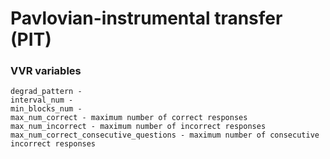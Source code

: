 # Pavlovian-instrumental transfer (PIT)

### VVR variables
```
degrad_pattern - 
interval_num -
min_blocks_num -
max_num_correct - maximum number of correct responses
max_num_incorrect - maximum number of incorrect responses
max_num_correct_consecutive_questions - maximum number of consecutive incorrect responses
```